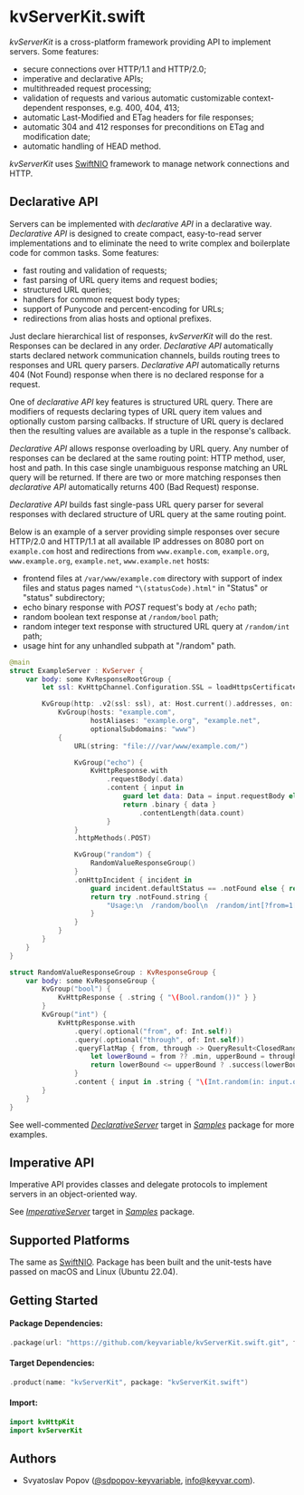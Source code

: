 # kvServerKit.swift

*kvServerKit* is a cross-platform framework providing API to implement servers. Some features:

- secure connections over HTTP/1.1 and HTTP/2.0;
- imperative and declarative APIs;
- multithreaded request processing;
- validation of requests and various automatic customizable context-dependent responses, e.g. 400, 404, 413;
- automatic Last-Modified and ETag headers for file responses;
- automatic 304 and 412 responses for preconditions on ETag and modification date;
- automatic handling of HEAD method.

*kvServerKit* uses [SwiftNIO](https://github.com/apple/swift-nio) framework to manage network connections and HTTP.


## Declarative API

Servers can be implemented with *declarative API* in a declarative way.
*Declarative API* is designed to create compact, easy-to-read server implementations
and to eliminate the need to write complex and boilerplate code for common tasks.
Some features:
- fast routing and validation of requests;
- fast parsing of URL query items and request bodies;
- structured URL queries;
- handlers for common request body types;
- support of Punycode and percent-encoding for URLs;
- redirections from alias hosts and optional prefixes.

Just declare hierarchical list of responses, *kvServerKit* will do the rest. Responses can be declared in any order.
*Declarative API* automatically starts declared network communication channels, builds routing trees to responses and URL query parsers.
*Declarative API* automatically returns 404 (Not Found) response when there is no declared response for a request.

One of *declarative API* key features is structured URL query.
There are modifiers of requests declaring types of URL query item values and optionally custom parsing callbacks.
If structure of URL query is declared then the resulting values are available as a tuple in the response's callback.

*Declarative API* allows response overloading by URL query.
Any number of responses can be declared at the same routing point: HTTP method, user, host and path.
In this case single unambiguous response matching an URL query will be returned.
If there are two or more matching responses then *declarative API* automatically returns 400 (Bad Request) response. 

*Declarative API* builds fast single-pass URL query parser for several responses with declared structure of URL query at the same routing point.

Below is an example of a server providing simple responses over secure HTTP/2.0 and HTTP/1.1 at all available IP addresses on 8080 port
on `example.com` host and redirections from `www.example.com`, `example.org`, `www.example.org`, `example.net`, `www.example.net` hosts:
- frontend files at `/var/www/example.com` directory with support of index files and status pages named `"\(statusCode).html"`
  in "Status" or "status" subdirectory;
- echo binary response with *POST* request's body at `/echo` path;
- random boolean text response at `/random/bool` path;
- random integer text response with structured URL query at `/random/int` path;
- usage hint for any unhandled subpath at "/random" path. 

```swift
@main
struct ExampleServer : KvServer {
    var body: some KvResponseRootGroup {
        let ssl: KvHttpChannel.Configuration.SSL = loadHttpsCertificate()

        KvGroup(http: .v2(ssl: ssl), at: Host.current().addresses, on: [ 8080 ]) {
            KvGroup(hosts: "example.com",
                    hostAliases: "example.org", "example.net",
                    optionalSubdomains: "www")
            {
                URL(string: "file:///var/www/example.com/")

                KvGroup("echo") {
                    KvHttpResponse.with
                        .requestBody(.data)
                        .content { input in
                            guard let data: Data = input.requestBody else { return .badRequest }
                            return .binary { data }
                                .contentLength(data.count)
                        }
                }
                .httpMethods(.POST)

                KvGroup("random") {
                    RandomValueResponseGroup()
                }
                .onHttpIncident { incident in
                    guard incident.defaultStatus == .notFound else { return nil }
                    return try .notFound.string {
                        "Usage:\n  /random/bool\n  /random/int[?from=1[&through=9]]"
                    }
                }
            }
        }
    }
}

struct RandomValueResponseGroup : KvResponseGroup {
    var body: some KvResponseGroup {
        KvGroup("bool") {
            KvHttpResponse { .string { "\(Bool.random())" } }
        }
        KvGroup("int") {
            KvHttpResponse.with
                .query(.optional("from", of: Int.self))
                .query(.optional("through", of: Int.self))
                .queryFlatMap { from, through -> QueryResult<ClosedRange<Int>> in
                    let lowerBound = from ?? .min, upperBound = through ?? .max
                    return lowerBound <= upperBound ? .success(lowerBound ... upperBound) : .failure
                }
                .content { input in .string { "\(Int.random(in: input.query))" } }
        }
    }
}
```

See well-commented [*DeclarativeServer*](./Samples/Sources/DeclarativeServer) target in [*Samples*](./Samples) package for more examples.


## Imperative API

Imperative API provides classes and delegate protocols to implement servers in an object-oriented way.

See [*ImperativeServer*](./Samples/Sources/ImperativeServer) target in [*Samples*](./Samples) package.


## Supported Platforms

The same as [SwiftNIO](https://github.com/apple/swift-nio).
Package has been built and the unit-tests have passed on macOS and Linux (Ubuntu 22.04).


## Getting Started

#### Package Dependencies:
```swift
.package(url: "https://github.com/keyvariable/kvServerKit.swift.git", from: "0.7.0")
```
#### Target Dependencies:
```swift
.product(name: "kvServerKit", package: "kvServerKit.swift")
```
#### Import:
```swift
import kvHttpKit
import kvServerKit
```


## Authors

- Svyatoslav Popov ([@sdpopov-keyvariable](https://github.com/sdpopov-keyvariable), [info@keyvar.com](mailto:info@keyvar.com)).
